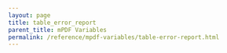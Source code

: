 ```yaml
---
layout: page
title: table_error_report
parent_title: mPDF Variables
permalink: /reference/mpdf-variables/table-error-report.html
---
```


<div id="bpmbook" class="bpmbook" style="direction:ltr;">

